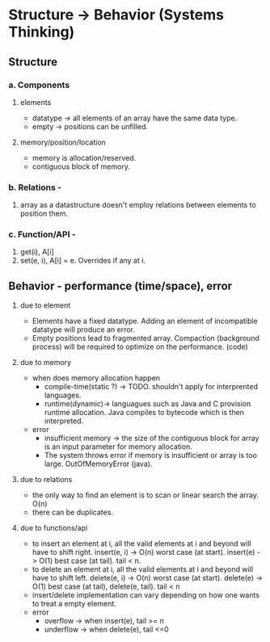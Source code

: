 # Structure -> Behavior (Systems Thinking)
## Structure

### a. Components
  1. elements
      * datatype -> all elements of an array have the same data type.
      * empty -> positions can be unfilled.
    

  2. memory/position/location
      * memory is allocation/reserved.
      * contiguous block of memory.

### b. Relations -
  1. array as a datastructure doesn't employ relations between elements to position them.

### c. Function/API -
  1. get(i), A[i]
  2. set(e, i), A[i] = e. Overrides if any at i.


## Behavior - performance (time/space), error

1. due to element
    * Elements have a fixed datatype. Adding an element of incompatible datatype will produce an error.
    * Empty positions lead to fragmented array. Compaction (background process) will be required to optimize on the performance. (code)

2. due to memory
    * when does memory allocation happen
      * compile-time(static ?) -> TODO. shouldn't apply for interprented languages.
      * runtime(dynamic)-> languagues such as Java and C provision runtime allocation. Java compiles to bytecode which is then interpreted.
    * error
      * insufficient memory -> the size of the contiguous block for array is an input parameter for memory allocation.
      * The system throws error if memory is insufficient or array is too large. OutOfMemoryError (java).

3. due to relations
    * the only way to find an element is to scan or linear search the array. O(n)
    * there can be duplicates.

4. due to functions/api
    * to insert an element at i, all the valid elements at i and beyond will have to shift right.
      insert(e, i) -> O(n) worst case (at start).
      insert(e) -> O(1) best case (at tail). tail < n.
    * to delete an element at i, all the valid elements at i and beyond will have to shift left.
      delete(e, i) -> O(n) worst case (at start).
      delete(e) -> O(1) best case (at tail), delete(e, tail). tail < n
    * insert/delete implementation can vary depending on how one wants to treat a empty element.
    * error
      + overflow -> when insert(e), tail >= n
      + underflow -> when delete(e), tail <=0
